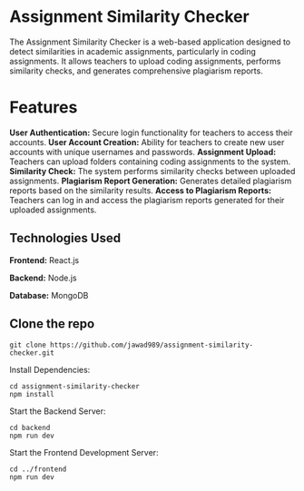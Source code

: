 # Assignment Similarity Checker

The Assignment Similarity Checker is a web-based application designed to detect similarities in academic assignments, particularly in coding assignments. It allows teachers to upload coding assignments, performs similarity checks, and generates comprehensive plagiarism reports.


# Features
**User Authentication:** Secure login functionality for teachers to access their accounts.
**User Account Creation:** Ability for teachers to create new user accounts with unique usernames and passwords.
**Assignment Upload:** Teachers can upload folders containing coding assignments to the system.
**Similarity Check:** The system performs similarity checks between uploaded assignments.
**Plagiarism Report Generation:** Generates detailed plagiarism reports based on the similarity results.
**Access to Plagiarism Reports:** Teachers can log in and access the plagiarism reports generated for their uploaded assignments.

## Technologies Used

**Frontend:** React.js

**Backend:** Node.js

**Database:** MongoDB

## Clone the repo
```
git clone https://github.com/jawad989/assignment-similarity-checker.git
```
  

Install Dependencies:
```
cd assignment-similarity-checker
npm install
```
Start the Backend Server:
```
cd backend
npm run dev
```
Start the Frontend Development Server:
```
cd ../frontend
npm run dev
```